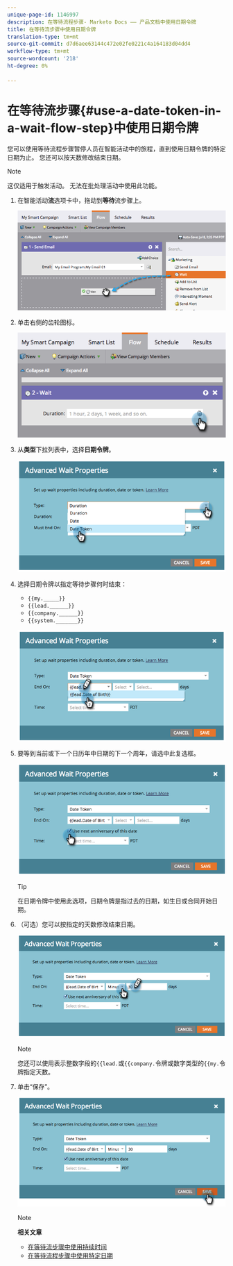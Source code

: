 ```yaml
---
unique-page-id: 1146997
description: 在等待流程步骤- Marketo Docs —— 产品文档中使用日期令牌
title: 在等待流步骤中使用日期令牌
translation-type: tm+mt
source-git-commit: d7d6aee63144c472e02fe0221c4a164183d04dd4
workflow-type: tm+mt
source-wordcount: '218'
ht-degree: 0%

---
```



# 在等待流步骤{#use-a-date-token-in-a-wait-flow-step}中使用日期令牌

您可以使用等待流程步骤暂停人员在智能活动中的旅程，直到使用日期令牌的特定日期为止。 您还可以按天数修改结束日期。

>[!NOTE]
>
>这仅适用于触发活动。 无法在批处理活动中使用此功能。

1. 在智能活动&#x200B;**流**&#x200B;选项卡中，拖动到&#x200B;**等待**&#x200B;流步骤上。

   ![](assets/image2014-9-22-14-3a8-3a22.png)

1. 单击右侧的齿轮图标。

   ![](assets/image2014-9-22-14-3a8-3a37.png)

1. 从&#x200B;**类型**&#x200B;下拉列表中，选择&#x200B;**日期令牌**。

   ![](assets/image2014-9-22-14-3a8-3a41.png)

1. 选择日期令牌以指定等待步骤何时结束：

   * `{{my._____}}`
   * `{{lead.______}}`
   * `{{company.______}}`
   * `{{system._______}}`

   ![](assets/image2014-9-22-14-3a9-3a33.png)

1. 要等到当前或下一个日历年中日期的下一个周年，请选中此复选框。

   ![](assets/image2014-9-22-14-3a9-3a37.png)

   >[!TIP]
   >
   >在日期令牌中使用此选项，日期令牌是指过去的日期，如生日或合同开始日期。

1. （可选）您可以按指定的天数修改结束日期。

   ![](assets/image2014-9-22-14-3a9-3a57.png)

   >[!NOTE]
   >
   >您还可以使用表示整数字段的`{{lead.`或`{{company.`令牌或数字类型的`{{my.`令牌指定天数。

1. 单击“保存”。

   ![](assets/image2014-9-22-14-3a11-3a3.png)

   >[!NOTE]
   >
   >**相关文章**
   >
   >* [在等待流步骤中使用持续时间](use-a-duration-in-a-wait-flow-step.md)
   >* [在等待流程步骤中使用特定日期](use-a-specific-date-in-a-wait-flow-step.md)


